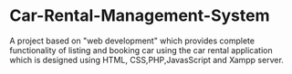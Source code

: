 # Car-Rental-Management-System
A project based on "web development" which provides complete functionality of listing and booking car using the car rental application which is designed using HTML, CSS,PHP,JavasScript and Xampp server.
